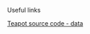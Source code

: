 Useful links

[Teapot source code - data](https://github.com/dcnieho/FreeGLUT/blob/git_master/freeglut/freeglut/src/fg_teapot_data.h)
